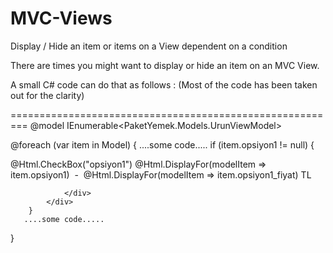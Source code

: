 MVC-Views
=========

Display / Hide an item or items on a View dependent on a condition

There are times you might want to display or hide an item on an MVC View.

A small C# code can do that as follows : (Most of the code has been taken out for the clarity)

=========================================================
@model IEnumerable<PaketYemek.Models.UrunViewModel>

@foreach (var item in Model)
{
....some code.....
 if (item.opsiyon1 != null)
        {
            <div class="row-fluid">
                <div class="span2">
                    @Html.CheckBox("opsiyon1")
                    @Html.DisplayFor(modelItem => item.opsiyon1) &nbsp;-&nbsp;
                    @Html.DisplayFor(modelItem => item.opsiyon1_fiyat) TL
                  
                </div>
            </div>
        }
       ....some code.....
}

